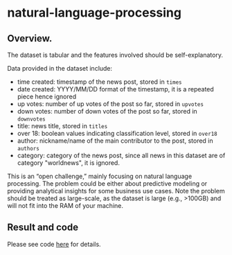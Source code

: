 # natural-language-processing

## Overview. 

The dataset is tabular and the features involved should be self-explanatory. 

Data provided in the dataset include:
* time created: timestamp of the news post, stored in `times`
* date created: YYYY/MM/DD format of the timestamp, it is a repeated piece hence ignored
* up votes: number of up votes of the post so far, stored in `upvotes`
* down votes: number of down votes of the post so far, stored in `downvotes`
* title: news title, stored in `titles`
* over 18: boolean values indicating classification level, stored in  `over18`
* author: nickname/name of the main contributor to the post, stored in `authors`
* category: category of the news post, since all news in this dataset are of category "worldnews", it is ignored.

This is an “open challenge,” mainly focusing on natural language processing. The problem could be either about predictive modeling or providing analytical insights for some business use cases. Note the problem should be treated as large-scale, as the dataset is large (e.g., >100GB) and will not fit into the RAM of your machine. 
## Result and code

Please see code [here](https://github.com/mingge612/spam-classif/blob/main/Naive%20Bayes%20Spam.ipynb) for details.
